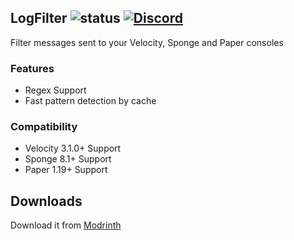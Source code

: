 ## LogFilter ![status](https://img.shields.io/github/actions/workflow/status/4drian3d/LogFilter/gradle.yml?style=flat-square) [![Discord](https://img.shields.io/discord/899740810956910683?color=7289da&label=Discord)](https://discord.gg/5NMMzK5mAn)
Filter messages sent to your Velocity, Sponge and Paper consoles

### Features
- Regex Support
- Fast pattern detection by cache

### Compatibility
- Velocity 3.1.0+ Support
- Sponge 8.1+ Support
- Paper 1.19+ Support

## Downloads
Download it from [Modrinth](https://modrinth.com/plugin/logfilter)
